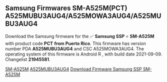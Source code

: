 <h2>Samsung Firmwares SM-A525M(PCT) A525MUBU3AUG4/A525MOWA3AUG4/A525MUBU3AUG4</h2>
Download the Samsung firmware for the ✅ <strong>Samsung SSP </strong> ⭐ <strong>SM-A525M</strong> with product code <strong>PCT</strong> <strong> from Puerto Rico</strong>. This firmware has version number PDA <strong>A525MUBU3AUG4</strong> and CSC A525MOWA3AUG4. The operating system of this firmware is Android R , with build date 2021-09-09. Changelist <strong>21945581</strong>.


[SM-A525M](https://samfirm.shop/samsung/model/SM-A525M)
[A525MUBU3AUG4](https://samfirm.shop/samsung/pda/A525MUBU3AUG4)
[Download Firmware Samsung SSP SM-A525M](https://samfirm.shop/samsung/firmware/456547)
